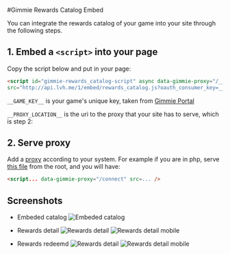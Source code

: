 #Gimmie Rewards Catalog Embed

You can integrate the rewards catalog of your game into your site through the following steps.

## 1. Embed a `<script>` into your page
Copy the script below and put in your page:
````html
<script id="gimmie-rewards_catalog-script" async data-gimmie-proxy="/__PROXY_LOCATION__" 
src="http://api.lvh.me/1/embed/rewards_catalog.js?oauth_consumer_key=__GAME_KEY__"></script>
````

`__GAME_KEY__` is your game's unique key, taken from [Gimmie Portal](http://portal.gimmieworld.com)

`__PROXY_LOCATION__` is the uri to the proxy that your site has to serve, which is step 2:

## 2. Serve proxy
Add a [proxy](https://github.com/gimmie/proxies) according to your system.
For example if you are in php, serve [this file](https://github.com/gimmie/proxies/blob/master/php/connect.php) from the root, and you will have:
````html
<script... data-gimmie-proxy="/connect" src=... />
````
## Screenshots

- Embeded catalog
![Embeded catalog](/images/embed/rewards_catalog_embed)

- Rewards detail
![Rewards detail](/images/embed/rewards_catalog_embed_detail)
![Rewards detail mobile](/images/embed/rewards_catalog_embed_detail_m)

- Rewards redeemd
![Rewards detail](/images/embed/rewards_catalog_embed_redeemed)
![Rewards detail mobile](/images/embed/rewards_catalog_embed_redeemed_m)
